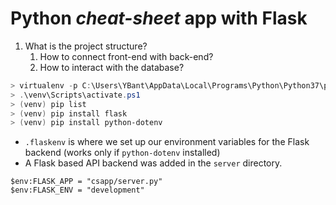 # Python *cheat-sheet* app with Flask

1. What is the project structure?
   1. How to connect front-end with back-end?
   2. How to interact with the database?

```powershell
> virtualenv -p C:\Users\YBant\AppData\Local\Programs\Python\Python37\python.exe venv
> .\venv\Scripts\activate.ps1
> (venv) pip list
> (venv) pip install flask
> (venv) pip install python-dotenv
```

* `.flaskenv` is where we set up our environment variables for the Flask backend (works only if `python-dotenv` installed)
* A Flask based API backend was added in the `server` directory.

```
$env:FLASK_APP = "csapp/server.py"
$env:FLASK_ENV = "development"
```

